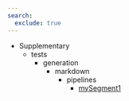 ```yaml
---
search:
  exclude: true
---
```


[//]: # (DO NOT EDIT THIS FILE DIRECTLY. Instead, edit the corresponding stub file and execute `npm run docs:api`.)

- Supplementary
    - tests
        - generation
            - markdown
                - pipelines
                    - [mySegment1](tests/generation/markdown/pipelines/mySegment1.md)

